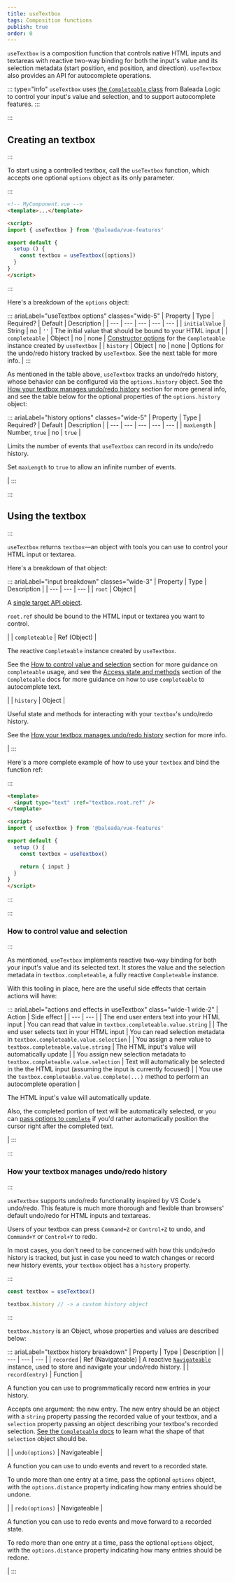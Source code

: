 ```yaml
---
title: useTextbox
tags: Composition functions
publish: true
order: 0
---
```


`useTextbox` is a composition function that controls native HTML inputs and textareas with reactive two-way binding for both the input's value and its selection metadata (start position, end position, and direction). `useTextbox` also provides an API for autocomplete operations.

::: type="info"
`useTextbox` uses [the `Completeable` class](/docs/logic/classes/Completeable) from Baleada Logic to control your input's value and selection, and to support autocomplete features.
:::


:::
## Creating an textbox
:::

To start using a controlled textbox, call the `useTextbox` function, which accepts one optional `options` object as its only parameter.

:::
```html
<!-- MyComponent.vue -->
<template>...</template>

<script>
import { useTextbox } from '@baleada/vue-features'

export default {
  setup () {
    const textbox = useTextbox([options])
  }
}
</script>
```
:::

Here's a breakdown of the `options` object:

::: ariaLabel="useTextbox options" classes="wide-5"
| Property | Type | Required? | Default | Description |
| --- | --- | --- | --- | --- |
| `initialValue` | String | no | `''` | The initial value that should be bound to your HTML input |
| `completeable` | Object | no | none | [Constructor options](/docs/logic/classes/Completeable#Completeable-constructor-options) for the `Completeable` instance created by `useTextbox` |
| `history` | Object | no | none | Options for the undo/redo history tracked by `useTextbox`. See the next table for more info. | 
:::

As mentioned in the table above, `useTextbox` tracks an undo/redo history, whose behavior can be configured via the `options.history` object. See the [How your textbox manages undo/redo history](#how-your-textbox-manages-undo-redo-history) section for more general info, and see the table below for the optional properties of the `options.history` object:

::: ariaLabel="history options" classes="wide-5"
| Property | Type | Required? | Default | Description |
| --- | --- | --- | --- | --- |
| `maxLength` | Number, `true` | no | `true` | <p>Limits the number of events that `useTextbox` can record in its undo/redo history.</p><p>Set `maxLength` to `true` to allow an infinite number of events.</p> |
:::


:::
## Using the textbox
:::

`useTextbox` returns `textbox`—an object with tools you can use to control your HTML input or textarea.

Here's a breakdown of that object:

::: ariaLabel="input breakdown" classes="wide-3"
| Property | Type | Description |
| --- | --- | --- |
| `root` | Object | <p>A [single target API object](/docs/features/element-api).</p><p>`root.ref` should be bound to the HTML input or textarea you want to control.</p> |
| `completeable` | Ref (Object) | <p>The reactive `Completeable` instance created by `useTextbox`.</p><p>See the [How to control value and selection](#how-to-control-value-and-selection) section for more guidance on `completeable` usage, and see the [Access state and methods](/docs/logic/classes/Completeable#access-state-and-methods) section of the `Completeable` docs for more guidance on how to use `completeable` to autocomplete text.</p> |
| `history` | Object | <p>Useful state and methods for interacting with your `textbox`'s undo/redo history.</p><p>See the [How your textbox manages undo/redo history](#how-your-textbox-manages-undo-redo-history) section for more info.</p> |
:::

Here's a more complete example of how to use your `textbox` and bind the function ref:

:::
```html
<template>
  <input type="text" :ref="textbox.root.ref" />
</template>

<script>
import { useTextbox } from '@baleada/vue-features'

export default {
  setup () {
    const textbox = useTextbox()

    return { input }
  }
}
</script>
```
:::

:::
### How to control value and selection
:::

As mentioned, `useTextbox` implements reactive two-way binding for both your input's value and its selected text. It stores the value and the selection metadata in `textbox.completeable`, a fully reactive `Completeable` instance.

With this tooling in place, here are the useful side effects that certain actions will have:

::: ariaLabel="actions and effects in useTextbox" class="wide-1 wide-2"
| Action | Side effect |
| --- | --- |
| The end user enters text into your HTML input | You can read that value in `textbox.completeable.value.string` |
| The end user selects text in your HTML input | You can read selection metadata in `textbox.completeable.value.selection` |
| You assign a new value to `textbox.completeable.value.string` | The HTML input's value will automatically update |
| You assign new selection metadata to `textbox.completeable.value.selection` | Text will automatically be selected in the the HTML input (assuming the input is currently focused) |
| You use the `textbox.completeable.value.complete(...)` method to perform an autocomplete operation | <p>The HTML input's value will automatically update.</p><p>Also, the completed portion of text will be automatically selected, or you can [pass options to `complete`](/docs/logic/classes/Completeable#how-the-completeable-instance-completes-strings-and-computes-new-selections) if you'd rather automatically position the cursor right after the completed text.</p> |
:::


:::
### How your textbox manages undo/redo history
:::

`useTextbox` supports undo/redo functionality inspired by VS Code's undo/redo. This feature is much more thorough and flexible than browsers' default undo/redo for HTML inputs and textareas.

Users of your textbox can press `Command+Z` or `Control+Z` to undo, and `Command+Y` or `Control+Y` to redo.

In most cases, you don't need to be concerned with how this undo/redo history is tracked, but just in case you need to watch changes or record new history events, your `textbox` object has a `history` property.

:::
```js
const textbox = useTextbox()

textbox.history // -> a custom history object
```
:::

`textbox.history` is an Object, whose properties and values are described below:

::: ariaLabel="textbox history breakdown"
| Property | Type | Description |
| --- | --- | --- |
| `recorded` | Ref (Navigateable) | A reactive [`Navigateable`](/docs/logic/classes/Navigateable) instance, used to store and navigate your undo/redo history. |
| `record(entry)` | Function | <p>A function you can use to programmatically record new entries in your history.</p><p>Accepts one argument: the new entry. The new entry should be an object with a `string` property passing the recorded value of your textbox, and a `selection` property passing an object describing your textbox's recorded selection. [See the `Completeable` docs](/docs/logic/classes/Completeable#access-state-and-methods) to learn what the shape of that `selection` object should be.</p> |
| `undo(options)` | Navigateable | <p>A function you can use to undo events and revert to a recorded state.</p><p>To undo more than one entry at a time, pass the optional `options` object, with the `options.distance` property indicating how many entries should be undone.</p> |
| `redo(options)` | Navigateable | <p>A function you can use to redo events and move forward to a recorded state.</p><p>To redo more than one entry at a time, pass the optional `options` object, with the `options.distance` property indicating how many entries should be redone.</p> |
:::
